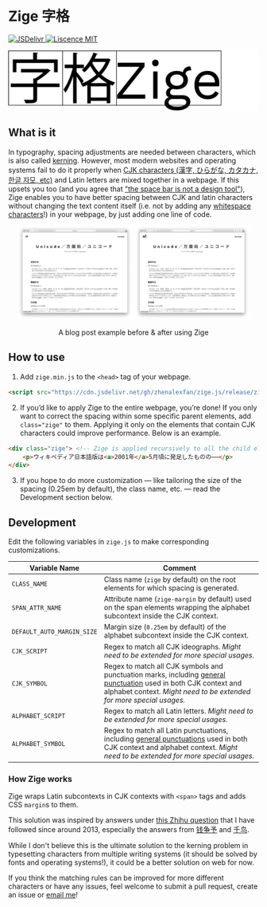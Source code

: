 <h1>Zige 字格</h1>

<p>
<a href="https://cdn.jsdelivr.net/gh/zhenalexfan/zige.js/release/zige.min.js">
    <img alt="JSDelivr" src="https://img.shields.io/badge/jsdelivr-yes-blue">
</a>
<a href="LICENSE">
    <img alt="Liscence MIT" src="https://img.shields.io/github/license/zhenalexfan/zige.js">
</a>
</p>

<p width="400px">
<img alt="Animated logo" src="img/zige.gif">
</p>

## What is it

In typography, spacing adjustments are needed between characters, which is also called [kerning](https://en.wikipedia.org/wiki/Kerning). However, most modern websites and operating systems fail to do it properly when [CJK characters (漢字, ひらがな, カタカナ, 한글 자모, etc)](https://en.wikipedia.org/wiki/CJK_characters) and Latin letters are mixed together in a webpage. If this upsets you too (and you agree that ["the space bar is not a design tool"](https://web.archive.org/web/20110319053039/https://hungermtn.org/the-space-bar-is-not-a-design-tool/)), Zige enables you to have better spacing between CJK and latin characters without changing the text content itself (i.e. not by adding any [whitespace characters](https://en.wikipedia.org/wiki/Whitespace_character)!) in your webpage, by just adding one line of code.

<div align="center">
<img width="46%" src="img/blog-before.png">
<img width="46%" src="img/blog-after.png">
<br>
<p>A blog post example before & after using Zige</p>
</div>

## How to use

1. Add `zige.min.js` to the `<head>` tag of your webpage.

``` html
<script src="https://cdn.jsdelivr.net/gh/zhenalexfan/zige.js/release/zige.min.js"></script>
```

2. If you’d like to apply Zige to the entire webpage, you’re done! If you only want to correct the spacing within some specific parent elements, add `class="zige"` to them. Applying it only on the elements that contain CJK characters could improve performance. Below is an example.

``` html
<div class="zige"> <!-- Zige is applied recursively to all the child elements in this div -->
    <p>ウィキペディア日本語版は<a>2001年</a>5月頃に発足したものの⋯⋯</p>
</div>
```

3. If you hope to do more customization — like tailoring the size of the spacing (0.25em by default), the class name, etc. — read the Development section below.  

## Development

Edit the following variables in `zige.js` to make corresponding customizations.

|Variable Name   	|Comment   	|
|---	|---	|
|`CLASS_NAME`   	|Class name (`zige` by default) on the root elements for which spacing is generated.    |
|`SPAN_ATTR_NAME`   |Attribute name (`zige-margin` by default) used on the span elements wrapping the alphabet subcontext inside the CJK context. 	|
|`DEFAULT_AUTO_MARGIN_SIZE`  	|Margin size (`0.25em` by default) of the alphabet subcontext inside the CJK context.  	|
|`CJK_SCRIPT`   	|Regex to match all CJK ideographs. *Might need to be extended for more special usages.*   	|
|`CJK_SYMBOL`   	|Regex to match all CJK symbols and punctuation marks, including [general punctuation](https://www.unicode.org/charts/PDF/U2000.pdf) used in both CJK context and alphabet context. *Might need to be extended for more special usages.*   	|
|`ALPHABET_SCRIPT`   	|Regex to match all Latin letters. *Might need to be extended for more special usages.*   	|
|`ALPHABET_SYMBOL`      |Regex to match all Latin punctuations, including [general punctuations](https://www.unicode.org/charts/PDF/U2000.pdf) used in both CJK context and alphabet context. *Might need to be extended for more special usages.*      |

### How Zige works

Zige wraps Latin subcontexts in CJK contexts with `<span>` tags and adds CSS `margin`s to them.

This solution was inspired by answers under [this Zhihu question](https://www.zhihu.com/question/19587406) that I have followed since around 2013, especially the answers from [钱争予](https://www.zhihu.com/question/19587406/answer/12863476) and [千鸟](https://www.zhihu.com/question/19587406/answer/12298384).

While I don't believe this is the ultimate solution to the kerning problem in typesetting characters from multiple writing systems (it should be solved by fonts and operating systems!), it could be a better solution on web for now.

If you think the matching rules can be improved for more different characters or have any issues, feel welcome to submit a pull request, create an issue or [email me](mailto:zhenalexfan@gmail.com)!

